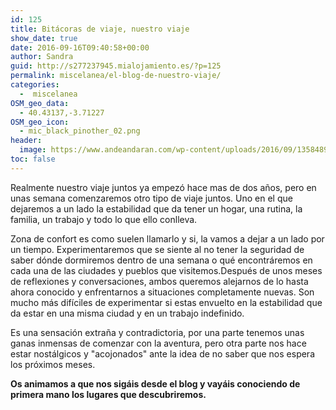```yaml
---
id: 125
title: Bitácoras de viaje, nuestro viaje
show_date: true
date: 2016-09-16T09:40:58+00:00
author: Sandra
guid: http://s277237945.mialojamiento.es/?p=125
permalink: miscelanea/el-blog-de-nuestro-viaje/
categories:
  -  miscelanea
OSM_geo_data:
  - 40.43137,-3.71227
OSM_geo_icon:
  - mic_black_pinother_02.png
header:
  image: https://www.andeandaran.com/wp-content/uploads/2016/09/13584895_10153972114527885_1796368191447644206_o.jpg
toc: false
---
```


  
Realmente nuestro viaje juntos ya empezó hace mas de dos años, pero en unas semana comenzaremos otro tipo de viaje juntos. Uno en el que dejaremos a un lado la estabilidad que da tener un hogar, una rutina, la familia, un trabajo y todo lo que ello conlleva.



Zona de confort es como suelen llamarlo y si, la vamos a dejar a un lado por un tiempo. Experimentaremos que se siente al no tener la seguridad de saber dónde dormiremos dentro de una semana o qué encontráremos en cada una de las ciudades y pueblos que visitemos.Después de unos meses de reflexiones y conversaciones, ambos queremos alejarnos de lo hasta ahora conocido y enfrentarnos a situaciones completamente nuevas. Son mucho más difíciles de experimentar si estas envuelto en la estabilidad que da estar en una misma ciudad y en un trabajo indefinido.


Es una sensación extraña y contradictoria, por una parte tenemos unas ganas inmensas de comenzar con la aventura, pero otra parte nos hace estar nostálgicos y "acojonados" ante la idea de no saber que nos espera los próximos meses.


**Os animamos a que nos sigáis desde el blog y vayáis conociendo de primera mano los lugares que descubriremos.**



